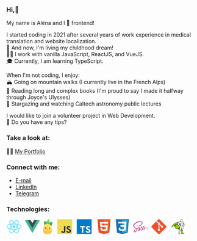 ### Hi,👋
My name is Alёna and I 💖 frontend!<br>

I started coding in 2021 after several years of work experience in medical translation and website localization. <br> 
🎇 And now, I'm living my childhood dream!  <br>
👩‍💻 I work with vanilla JavaScript, ReactJS, and VueJS.  <br>
🎓 Currently, I am learning TypeScript. <br>

When I'm not coding, I enjoy: <br> 
🏔️ Going on mountain walks (I currently live in the French Alps) <br>
📖 Reading long and complex books (I'm proud to say I made it halfway through Joyce's Ulysses) <br>
🔭 Stargazing and watching Caltech astronomy public lectures <br>

 I would like to join a volunteer project in Web Development. <br>
 💬 Do you have any tips?

### Take a look at: 
👩‍🎨 [My Portfolio]

### Connect with me:
- [E-mail]
- [LinkedIn]
- [Telegram]


### Technologies:
<div>
  <img src="https://github.com/devicons/devicon/blob/master/icons/react/react-original.svg" title="React" alt="React" width="40" height="40"/>&nbsp;
  <img src="https://github.com/devicons/devicon/blob/master/icons/vuejs/vuejs-original.svg" title="Vuejs" alt="Vue" width="40" height="40"/>&nbsp;
  <img src="https://github.com/AlenaGM/AlenaGM/blob/main/pinia.png" title="Pinia" alt="Pinia" width="25" height="40"/> &nbsp;
  <img src="https://github.com/devicons/devicon/blob/master/icons/javascript/javascript-original.svg" title="JavaScript" alt="JavaScript" width="40" height="40"/> &nbsp;
  <img src="https://github.com/devicons/devicon/blob/master/icons/typescript/typescript-original.svg" title="TypeScript" alt="TypeScript" width="40" height="40"/> &nbsp;
  <img src="https://github.com/devicons/devicon/blob/master/icons/html5/html5-original.svg" title="HTML5" alt="HTML" width="40" height="40"/>&nbsp;
  <img src="https://github.com/devicons/devicon/blob/master/icons/css3/css3-original.svg"  title="CSS3" alt="CSS" width="40" height="40"/>&nbsp;
  <img src="https://github.com/devicons/devicon/blob/master/icons/sass/sass-original.svg"  title="Sass" alt="Sass" width="40" height="40"/>&nbsp;
  <img src="https://github.com/devicons/devicon/blob/master/icons/git/git-original.svg" title="Git" **alt="Git" width="40" height="40"/> &nbsp;
  <img src="https://github.com/AlenaGM/AlenaGM/blob/main/greensock.png" title="GSAP" alt="GSAP" width="40" height="40"/> &nbsp;
</div>

[Telegram]: <https://t.me/alenagm>
[LinkedIn]: <https://www.linkedin.com/in/alena-guillaume/>
[E-mail]: <mailto: alena.guillaume@yahoo.com />
[My Portfolio]: <https://alenadev.netlify.app/>
